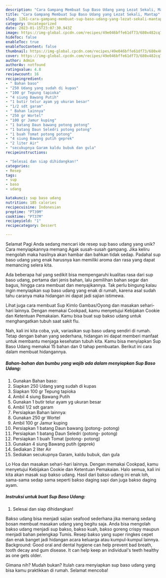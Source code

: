 ```yaml
---
description: "Cara Gampang Membuat Sup Baso Udang yang Lezat Sekali, Mantap"
title: "Cara Gampang Membuat Sup Baso Udang yang Lezat Sekali, Mantap"
slug: 1261-cara-gampang-membuat-sup-baso-udang-yang-lezat-sekali-mantap
category: Uncategorized
date: 2023-01-15T23:07:30.943Z
image: https://img-global.cpcdn.com/recipes/49e046bffe61df73/680x482cq70/sup-baso-udang-foto-resep-utama.jpg
hideToc: false
enableToc: true
enableTocContent: false
thumbnail: https://img-global.cpcdn.com/recipes/49e046bffe61df73/680x482cq70/sup-baso-udang-foto-resep-utama.jpg
cover: https://img-global.cpcdn.com/recipes/49e046bffe61df73/680x482cq70/sup-baso-udang-foto-resep-utama.jpg
author: Admin
authorAv: notfound
ratingvalue: 4.8
reviewcount: 16
recipeingredient:
- " Bahan baso"
- "250 Udang yang sudah di kupas"
- "100 gr Tepung tapioka"
- "4 siung Bawang Putih"
- "1 butir telur ayam yg ukuran besar"
- "1/2 sdt garam"
- " Bahan lainnya"
- "250 gr Wortel"
- "100 gr Jamur kuping"
- "1 batang Daun bawang potong potong"
- "1 batang Daun Seledri potong potong"
- "1 buah Tomat potong potong"
- "4 siung Bawang putih geprek"
- "2 liter Air"
- "secukupnya Garam kaldu bubuk dan gula"
recipeinstructions:

- "Selesai dan siap dihidangkan!"
categories:
- Resep
tags:
- sup
- baso
- udang

katakunci: sup baso udang 
nutrition: 185 calories
recipecuisine: Indonesian
preptime: "PT39M"
cooktime: "PT37M"
recipeyield: "1"
recipecategory: Dessert

---
```



Selamat Pagi Anda sedang mencari ide resep sup baso udang yang unik? Cara menyiapkannya memang Agak susah-susah gampang. Jika keliru mengolah maka hasilnya akan hambar dan bahkan tidak sedap. Padahal sup baso udang yang enak harusnya kan memiliki aroma dan rasa yang dapat memancing selera kita.


Ada beberapa hal yang sedikit bisa mempengaruhi kualitas rasa dari sup baso udang, pertama dari jenis bahan, lalu pemilihan bahan segar dan bagus, hingga cara membuat dan menyajikannya. Tak perlu bingung kalau ingin menyiapkan sup baso udang yang enak di rumah, karena asal sudah tahu caranya maka hidangan ini dapat jadi sajian istimewa.

Lihat juga cara membuat Sup Kimlo Gambas/Oyong dan masakan sehari-hari lainnya. Dengan memakai Cookpad, kamu menyetujui Kebijakan Cookie dan Ketentuan Pemakaian. Kamu bisa buat sup bakso udang untuk menghangatkan tubuh saat sakit flu.


Nah, kali ini kita coba, yuk, variasikan sup baso udang sendiri di rumah. Tetap dengan bahan yang sederhana, hidangan ini dapat memberi manfaat untuk membantu menjaga kesehatan tubuh kita. Kamu bisa menyiapkan Sup Baso Udang memakai 15 bahan dan 0 tahap pembuatan. Berikut ini cara dalam membuat hidangannya.

<!--inarticleads1-->

##### Bahan-bahan dan bumbu yang wajib ada dalam menyiapkan Sup Baso Udang:

1. Gunakan  Bahan baso:
1. Siapkan 250 Udang yang sudah di kupas
1. Siapkan 100 gr Tepung tapioka
1. Ambil 4 siung Bawang Putih
1. Gunakan 1 butir telur ayam yg ukuran besar
1. Ambil 1/2 sdt garam
1. Persiapkan  Bahan lainnya:
1. Gunakan 250 gr Wortel
1. Ambil 100 gr Jamur kuping
1. Persiapkan 1 batang Daun bawang (potong- potong)
1. Persiapkan 1 batang Daun Seledri (potong- potong)
1. Persiapkan 1 buah Tomat (potong- potong)
1. Gunakan 4 siung Bawang putih (geprek)
1. Sediakan 2 liter Air
1. Sediakan secukupnya Garam, kaldu bubuk, dan gula


Lo Hoa dan masakan sehari-hari lainnya. Dengan memakai Cookpad, kamu menyetujui Kebijakan Cookie dan Ketentuan Pemakaian. Halo semua, kali ini kita akan masak sup bakso udang. Hasil dari bakso udang ini enak loh, sama-sama sedap sama seperti bakso daging sapi dan juga bakso daging ayam. 

<!--inarticleads2-->

##### Instruksi untuk buat Sup Baso Udang:


1. Selesai dan siap dihidangkan!

Bakso udang bisa menjadi sajian seafood sederhana jika memang sedang bosan membuat masakan udang yang begitu saja. Anda bisa mengolah bakso udang menjadi sup bakso, bakso kuah, bakso goreng crispy maupun menjadi bahan pelengkap Tumis. Resep bakso yang super ringkes cepet dan enak banget jadi hidangan acara keluarga atau kumpul-kumpul lainnya. Background: Good oral and dental hygiene can help prevent bad breath, tooth decay and gum disease. It can help keep an individual&#39;s teeth healthy as one gets older. 

Gimana nih? Mudah bukan? Itulah cara menyiapkan sup baso udang yang bisa kamu praktikkan di rumah. Selamat mencoba!
